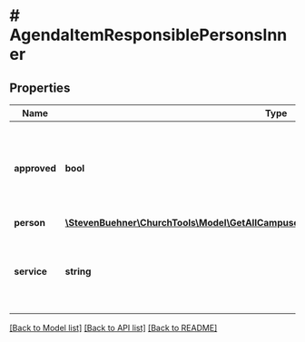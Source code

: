 # # AgendaItemResponsiblePersonsInner

## Properties

Name | Type | Description | Notes
------------ | ------------- | ------------- | -------------
**approved** | **bool** | Flat to indicate if the person has approved the service or is requested. | [optional]
**person** | [**\StevenBuehner\ChurchTools\Model\GetAllCampuses200ResponseDataInnerTeamInnerPerson**](GetAllCampuses200ResponseDataInnerTeamInnerPerson.md) |  | [optional]
**service** | **string** | Name of the service, which is also the placeholder in the raw text string. | [optional]

[[Back to Model list]](../../README.md#models) [[Back to API list]](../../README.md#endpoints) [[Back to README]](../../README.md)
